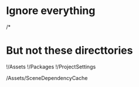# Ignore everything
/*

# But not these directtories
!/Assets
!/Packages
!/ProjectSettings

/Assets/SceneDependencyCache